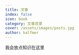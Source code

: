 ```yaml
---
title: 文章
index: false
icon: book
category: 文章目录
cover: /assets/images/posts.jpg
author: halfmer
---
```


我会放点知识在这里

<Catalog />

